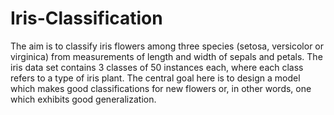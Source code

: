 # Iris-Classification
The aim is to classify iris flowers among three species (setosa, versicolor or virginica) from measurements of length and width of sepals and petals. The iris data set contains 3 classes of 50 instances each, where each class refers to a type of iris plant. The central goal here is to design a model which makes good classifications for new flowers or, in other words, one which exhibits good generalization.

